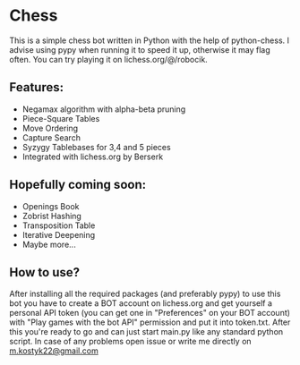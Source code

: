 # Chess
 This is a simple chess bot written in Python with the help of python-chess. 
 I advise using pypy when running it to speed it up, otherwise it may flag often.
 You can try playing it on lichess.org/@/robocik.

## Features:
 - Negamax algorithm with alpha-beta pruning
 - Piece-Square Tables
 - Move Ordering
 - Capture Search
 - Syzygy Tablebases for 3,4 and 5 pieces
 - Integrated with lichess.org by Berserk

## Hopefully coming soon:
 - Openings Book
 - Zobrist Hashing
 - Transposition Table
 - Iterative Deepening
 - Maybe more...

## How to use?
After installing all the required packages (and preferably pypy) to use this bot you have
to create a BOT account on lichess.org and get yourself a personal API token
(you can get one in "Preferences" on your BOT account) with "Play games with the bot API" permission
and put it into token.txt. After this you're ready to go and can just start main.py like any standard python script.
In case of any problems open issue or write me directly on m.kostyk22@gmail.com

